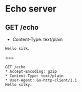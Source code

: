 # Echo server

## GET /echo

* Content-Type: text/plain

```
Hello silk.
```

===

```
GET /echo
* Accept-Encoding: gzip
* Content-Type: text/plain
* User-Agent: Go-http-client/1.1
Hello silky.
```